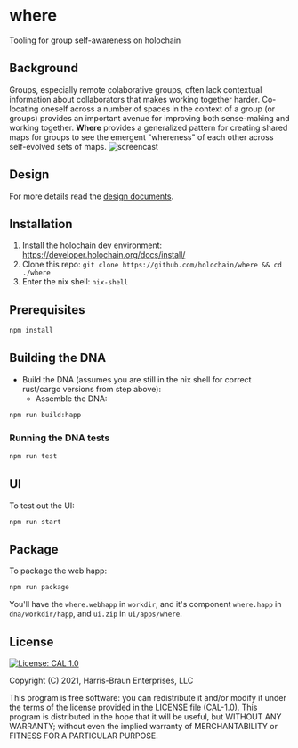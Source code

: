 # where

Tooling for group self-awareness on holochain

##  Background

Groups, especially remote colaborative groups, often lack contextual information about collaborators that makes working together harder.  Co-locating oneself across a number of spaces in the context of a group (or groups) provides an important avenue for improving both sense-making and working together.  **Where** provides a generalized pattern for creating shared maps for groups to see the emergent "whereness" of each other across self-evolved sets of maps.
![screencast](where.gif)

## Design

For more details read the [design documents](DESIGN.md).

## Installation

1. Install the holochain dev environment: https://developer.holochain.org/docs/install/
2. Clone this repo: `git clone https://github.com/holochain/where && cd ./where`
3. Enter the nix shell: `nix-shell`

## Prerequisites

```bash
npm install
```

## Building the DNA

- Build the DNA (assumes you are still in the nix shell for correct rust/cargo versions from step above):
  - Assemble the DNA:

```bash
npm run build:happ
```

### Running the DNA tests
```bash
npm run test
```

## UI

To test out the UI:

``` bash
npm run start
```

## Package

To package the web happ:

``` bash
npm run package
```

You'll have the `where.webhapp` in `workdir`, and it's component `where.happ` in `dna/workdir/happ`, and `ui.zip` in `ui/apps/where`.

## License
[![License: CAL 1.0](https://img.shields.io/badge/License-CAL%201.0-blue.svg)](https://github.com/holochain/cryptographic-autonomy-license)

  Copyright (C) 2021, Harris-Braun Enterprises, LLC

This program is free software: you can redistribute it and/or modify it under the terms of the license
provided in the LICENSE file (CAL-1.0).  This program is distributed in the hope that it will be useful,
but WITHOUT ANY WARRANTY; without even the implied warranty of MERCHANTABILITY or FITNESS FOR A PARTICULAR PURPOSE.
